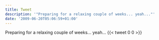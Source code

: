 ```yaml
---
title: Tweet
description: '"Preparing for a relaxing couple of weeks... yeah..."'
date: '2009-06-20T05:06:59+01:00'
---
```

Preparing for a relaxing couple of weeks... yeah...
      {{< tweet 0 0 >}}
    
